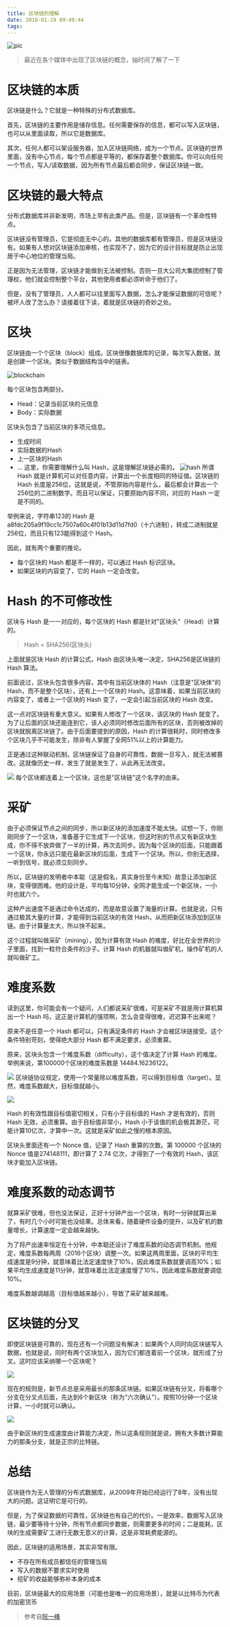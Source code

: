 ```yaml
---
title: 区块链的理解
date: 2018-01-19 09:49:44
tags:
---
```

![pic](http://s1.wailian.download/2018/01/19/46b284d39aba76d388d0092b3e73599920b7afff38766-WU9ZAF_fw658.jpg)

> 最近在各个媒体中出现了区块链的概念，抽时间了解了一下

# 区块链的本质

区块链是什么？它就是一种特殊的分布式数据库。

首先，区块链的主要作用是储存信息。任何需要保存的信息，都可以写入区块链，也可以从里面读取，所以它是数据库。

其次，任何人都可以架设服务器，加入区块链网络，成为一个节点。区块链的世界里面，没有中心节点，每个节点都是平等的，都保存着整个数据库。你可以向任何一个节点，写入/读取数据，因为所有节点最后都会同步，保证区块链一致。

# 区块链的最大特点

分布式数据库并非新发明，市场上早有此类产品。但是，区块链有一个革命性特点。

区块链没有管理员，它是彻底无中心的。其他的数据库都有管理员，但是区块链没有。如果有人想对区块链添加审核，也实现不了，因为它的设计目标就是防止出现居于中心地位的管理当局。

正是因为无法管理，区块链才能做到无法被控制。否则一旦大公司大集团控制了管理权，他们就会控制整个平台，其他使用者都必须听命于他们了。

但是，没有了管理员，人人都可以往里面写入数据，怎么才能保证数据的可信呢？被坏人改了怎么办？请接着往下读，着就是区块链的奇妙之处。

# 区块

区块链由一个个区块（block）组成。区块很像数据库的记录，每次写入数据，就是创建一个区块。类似于数据结构当中的链表。

![blockchain](http://s1.wailian.download/2018/01/19/bg2017122703.png)

每个区块包含两部分。

- Head：记录当前区块的元信息
- Body：实际数据

区块头包含了当前区块的多项元信息。

- 生成时间
- 实际数据的Hash
- 上一区块的Hash
- ...
这里，你需要理解什么叫 Hash，这是理解区块链必需的。
![hash](http://s1.wailian.download/2018/01/19/bg2017122704.png)
所谓 Hash 就是计算机可以对任意内容，计算出一个长度相同的特征值。区块链的 Hash 长度是256位，这就是说，不管原始内容是什么，最后都会计算出一个256位的二进制数字。而且可以保证，只要原始内容不同，对应的 Hash 一定是不同的。

举例来说，字符串123的 Hash 是a8fdc205a9f19cc1c7507a60c4f01b13d11d7fd0（十六进制），转成二进制就是256位，而且只有123能得到这个 Hash。

因此，就有两个重要的推论。

- 每个区块的 Hash 都是不一样的，可以通过 Hash 标识区块。
- 如果区块的内容变了，它的 Hash 一定会改变。

# Hash 的不可修改性

区块与 Hash 是一一对应的，每个区块的 Hash 都是针对"区块头"（Head）计算的。

> Hash = SHA256(区块头)

上面就是区块 Hash 的计算公式，Hash 由区块头唯一决定，SHA256是区块链的 Hash 算法。

前面说过，区块头包含很多内容，其中有当前区块体的 Hash（注意是"区块体"的 Hash，而不是整个区块），还有上一个区块的 Hash。这意味着，如果当前区块的内容变了，或者上一个区块的 Hash 变了，一定会引起当前区块的 Hash 改变。

这一点对区块链有重大意义。如果有人修改了一个区块，该区块的 Hash 就变了。为了让后面的区块还能连到它，该人必须同时修改后面所有的区块，否则被改掉的区块就脱离区块链了。由于后面要提到的原因，Hash 的计算很耗时，同时修改多个区块几乎不可能发生，除非有人掌握了全网51%以上的计算能力。

正是通过这种联动机制，区块链保证了自身的可靠性，数据一旦写入，就无法被篡改。这就像历史一样，发生了就是发生了，从此再无法改变。

![](http://s1.wailian.download/2018/01/19/bg2017122705.png)
每个区块都连着上一个区块，这也是"区块链"这个名字的由来。

# 采矿

由于必须保证节点之间的同步，所以新区块的添加速度不能太快。试想一下，你刚刚同步了一个区块，准备基于它生成下一个区块，但这时别的节点又有新区块生成，你不得不放弃做了一半的计算，再次去同步。因为每个区块的后面，只能跟着一个区块，你永远只能在最新区块的后面，生成下一个区块。所以，你别无选择，一听到信号，就必须立刻同步。

所以，区块链的发明者中本聪（这是假名，真实身份至今未知）故意让添加新区块，变得很困难。他的设计是，平均每10分钟，全网才能生成一个新区块，一小时也就六个。

这种产出速度不是通过命令达成的，而是故意设置了海量的计算。也就是说，只有通过极其大量的计算，才能得到当前区块的有效 Hash，从而把新区块添加到区块链。由于计算量太大，所以快不起来。

这个过程就叫做采矿（mining），因为计算有效 Hash 的难度，好比在全世界的沙子里面，找到一粒符合条件的沙子。计算 Hash 的机器就叫做矿机，操作矿机的人就叫做矿工。

# 难度系数
读到这里，你可能会有一个疑问，人们都说采矿很难，可是采矿不就是用计算机算出一个 Hash 吗，这正是计算机的强项啊，怎么会变得很难，迟迟算不出来呢？

原来不是任意一个 Hash 都可以，只有满足条件的 Hash 才会被区块链接受。这个条件特别苛刻，使得绝大部分 Hash 都不满足要求，必须重算。

原来，区块头包含一个难度系数（difficulty），这个值决定了计算 Hash 的难度。举例来说，第100000个区块的难度系数是 14484.16236122。

![](http://s1.wailian.download/2018/01/19/bg2017122707.png)
区块链协议规定，使用一个常量除以难度系数，可以得到目标值（target）。显然，难度系数越大，目标值就越小。

![](http://s1.wailian.download/2018/01/19/bg2017122708.png)

Hash 的有效性跟目标值密切相关，只有小于目标值的 Hash 才是有效的，否则 Hash 无效，必须重算。由于目标值非常小，Hash 小于该值的机会极其渺茫，可能计算10亿次，才算中一次。这就是采矿如此之慢的根本原因。

区块头里面还有一个 Nonce 值，记录了 Hash 重算的次数。第 100000 个区块的 Nonce 值是274148111，即计算了 2.74 亿次，才得到了一个有效的 Hash，该区块才能加入区块链。

# 难度系数的动态调节

就算采矿很难，但也没法保证，正好十分钟产出一个区块，有时一分钟就算出来了，有时几个小时可能也没结果。总体来看，随着硬件设备的提升，以及矿机的数量增长，计算速度一定会越来越快。

为了将产出速率恒定在十分钟，中本聪还设计了难度系数的动态调节机制。他规定，难度系数每两周（2016个区块）调整一次。如果这两周里面，区块的平均生成速度是9分钟，就意味着比法定速度快了10%，因此难度系数就要调高10%；如果平均生成速度是11分钟，就意味着比法定速度慢了10%，因此难度系数就要调低10%。

难度系数越调越高（目标值越来越小），导致了采矿越来越难。

# 区块链的分叉

即使区块链是可靠的，现在还有一个问题没有解决：如果两个人同时向区块链写入数据，也就是说，同时有两个区块加入，因为它们都连着前一个区块，就形成了分叉。这时应该采纳哪一个区块呢？

![](http://s1.wailian.download/2018/01/19/bg2017122709.png)

现在的规则是，新节点总是采用最长的那条区块链。如果区块链有分叉，将看哪个分支在分叉点后面，先达到6个新区块（称为"六次确认"）。按照10分钟一个区块计算，一小时就可以确认。

![](http://s1.wailian.download/2018/01/19/bg2017122710.png)

由于新区块的生成速度由计算能力决定，所以这条规则就是说，拥有大多数计算能力的那条分支，就是正宗的比特链。

# 总结

区块链作为无人管理的分布式数据库，从2009年开始已经运行了8年，没有出现大的问题。这证明它是可行的。

但是，为了保证数据的可靠性，区块链也有自己的代价。一是效率，数据写入区块链，最少要等待十分钟，所有节点都同步数据，则需要更多的时间；二是能耗，区块的生成需要矿工进行无数无意义的计算，这是非常耗费能源的。

因此，区块链的适用场景，其实非常有限。

- 不存在所有成员都信任的管理当局
- 写入的数据不要求实时使用
- 挖矿的收益能够弥补本身的成本

目前，区块链最大的应用场景（可能也是唯一的应用场景），就是以比特币为代表的加密货币

> 参考自[阮一峰](http://www.ruanyifeng.com/blog/2017/12/blockchain-tutorial.html)
